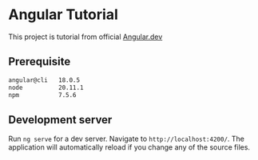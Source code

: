 # Angular Tutorial

This project is tutorial from official [Angular.dev](https://angular.dev/tutorials/first-app) 

## Prerequisite
```bash
angular@cli   18.0.5
node          20.11.1
npm           7.5.6
```

## Development server

Run `ng serve` for a dev server. Navigate to `http://localhost:4200/`. The application will automatically reload if you change any of the source files.
